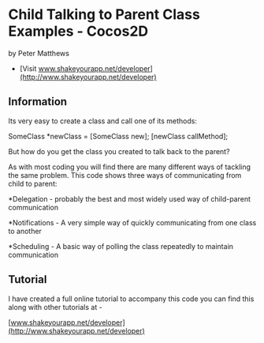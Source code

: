 # Child Talking to Parent Class Examples - Cocos2D

by Peter Matthews

- [Visit www.shakeyourapp.net/developer](http://www.shakeyourapp.net/developer)


## Information

Its very easy to create a class and call one of its methods:

SomeClass *newClass = [SomeClass new];
[newClass callMethod];

But how do you get the class you created to talk back to the parent?

As with most coding you will find there are many different ways of tackling the same problem. 
This code shows three ways of communicating from child to parent:

*Delegation - probably the best and most widely used way of child-parent communication

*Notifications - A very simple way of quickly communicating from one class to another

*Scheduling - A basic way of polling the class repeatedly to maintain communication 


## Tutorial

I have created a full online tutorial to accompany this code you can find this along
with other tutorials at - 

[www.shakeyourapp.net/developer](http://www.shakeyourapp.net/developer)
